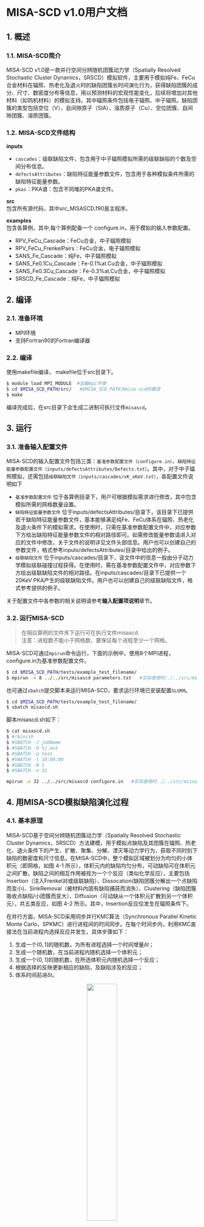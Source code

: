 # MISA-SCD v1.0用户文档

## 1. 概述
### 1.1. MISA-SCD简介
MISA-SCD v1.0是一款并行空间分辨随机团簇动力学（Spatially Resolved Stochastic Cluster Dynamics，SRSCD）模拟软件，主要用于模拟纯Fe、FeCu合金材料在辐照、热老化及退火时的缺陷团簇长时间演化行为，获得缺陷团簇的成分、尺寸、数密度分布等信息，用以预测材料的宏观性能变化，后续将增加对其他材料（如钨机材料）的模拟支持。其中辐照条件包括电子辐照、中子辐照。缺陷团簇的类型包括空位（V）、自间隙原子（SIA）、溶质原子（Cu）、空位团簇、自间隙团簇、溶质团簇。

### 1.2. MISA-SCD文件结构

**inputs**
* `cascades`：级联缺陷文件，包含用于中子辐照模拟所需的级联缺陷的个数及空间分布信息。
* `defectsAttributes`：缺陷特征能量参数文件，包含用于各种模拟条件所需的缺陷特征能量参数。
* `pkas`：PKA谱：包含不同堆的PKA谱文件。

**src**  
包含所有源代码，其中src_MISASCD.f90是主程序。

**examples**  
包含各算例，其中,每个算例配备一个 configure.in，用于模拟的输入参数配置。  
* RPV_FeCu_Cascade：FeCu合金，中子辐照模拟  
* RPV_FeCu_FrenkelPairs：FeCu合金，电子辐照模拟  
* SANS_Fe_Cascade：纯Fe，中子辐照模拟  
* SANS_Fe0.1Cu_Cascade：Fe-0.1%at.Cu合金，中子辐照模拟  
* SANS_Fe0.3Cu_Cascade：Fe-0.3%at.Cu合金，中子辐照模拟  
* SRSCD_Fe_Cascade：纯Fe，中子辐照模拟  
  
## 2. 编译

### 2.1. 准备环境
* MPI环境
* 支持Fortran90的Fortran编译器

### 2.2. 编译
使用makefile编译， makefile位于src目录下。

```bash
$ module load MPI_MODULE  #加载mpi环境
$ cd $MISA_SCD_PATH/src/   #$MISA_SCD_PATH为misa-scd的路径
$ make
```
编译完成后，在src目录下会生成二进制可执行文件`misascd`。

## 3. 运行
### 3.1. 准备输入配置文件
MISA-SCD的输入配置文件包括三类：`基准参数配置文件（configure.in）`、`缺陷特征能量参数配置文件（inputs/defectsAttributes/Defects.txt）`。其中，对于中子辐照模拟，还需包括`级联缺陷文件（inputs/cascades/xK_xKeV.txt）`，各配置文件说明如下
* `基准参数配置文件` 位于各算例目录下，用户可根据模拟需求进行修改，其中包含模拟所需的网格数量设置。
* `缺陷特征能量参数文件` 位于inputs/defectsAttributes/目录下，该目录下已提供若干缺陷特征能量参数文件，基本能够满足纯Fe、FeCu体系在辐照、热老化及退火条件下的模拟需求。在使用时，只需在基准参数配置文件中，对应参数下方给出缺陷特征能量参数文件的相对路径即可。如需修改能量参数请进入对应的文件中修改，关于文件的说明详见文件头部信息。用户也可以创建自己的参数文件，格式参考inputs/defectsAttributes/目录中给出的例子。
* `级联缺陷文件` 位于inputs/cascades/目录下，该文件中的信息一般由分子动力学模拟级联碰撞过程获得。在使用时，需在基准参数配置文件中，对应参数下方给出级联缺陷文件的相对路径。在inputs/cascades/目录下已提供一个20KeV PKA产生的级联缺陷文件。用户也可以创建自己的级联缺陷文件，格式参考提供的例子。
  
关于配置文件中各参数的相关说明请参考**输入配置项说明**章节。
### 3.2. 运行MISA-SCD
> 在相应算例的文件夹下运行可在执行文件misascd.  
> 注意：进程数不能小于网格数，要保证每个进程至少一个网格。

MISA-SCD可通过`mpirun`命令运行，下面的示例中，使用8个MPI进程，configure.in为基准参数配置文件。
```bash
$ cd $MISA_SCD_PATH/tests/example_test_filename/
$ mpirun -n 8 ../../src/misascd parameters.txt   #实际使用时../../src/misascd替换为可执行文件misa的实际路径
```
也可通过`sbatch`提交脚本来运行MISA-SCD，要求运行环境已安装配置`SLURM`。

```bash
$ cd $MISA_SCD_PATH/tests/example_test_filename/
$ sbatch misascd.sh
```

脚本misascd.sh如下：
```bash
$ cat misascd.sh
$ #!bin/sh
$ #SBATCH -J jobName
$ #SBATCH -O %j.out
$ #SBATCH -p test
$ #SBATCH -t 10:00:00
$ #SBATCH -N 1
$ #SBATCH -n 32

mpirun -n 32 ../../src/misascd configure.in   #实际使用时../../src/misascd替换为可执行文件misa的实际路径
```

## 4. 用MISA-SCD模拟缺陷演化过程
### 4.1. 基本原理
MISA-SCD基于空间分辨随机团簇动力学（Spatially Resolved Stochastic Cluster Dynamics，SRSCD）方法建模，用于模拟点缺陷及其团簇在辐照、热老化、退火条件下的产生、扩散、聚集、分解、湮灭等动力学行为，获取不同时刻下缺陷的数密度和尺寸信息。在MISA-SCD中，整个模拟区域被划分为均匀的小体积元（即网格，如图 4-1 所示），体积元内的缺陷均匀分布，可动缺陷可在体积元之间扩散。缺陷之间的相互作用被视为一个个反应（类似化学反应），主要包括Insertion（注入Frenkel对或级联缺陷）、Dissocation(缺陷团簇分解出一个点缺陷而变小)、SinkRemoval（被材料内固有缺陷捕获而消失）、Clustering（缺陷团簇吸收点缺陷/小团簇而变大）、Diffusion（可动缺从一个体积元扩散到另一个体积元），共五类反应，如图 4-2 所示。其中，Insertion反应仅发生在辐照条件下。

在并行方面，MISA-SCD采用同步并行KMC算法（Synchronous Parallel Kinetic Monte Carlo，SPKMC）进行进程间的时间同步。在每个时间步内，利用KMC直接法在当前进程内选择反应并发生，具体步骤如下：
1. 生成一个$(0,1]$的随机数，为所有进程选择一个时间增量$\delta t$；
2. 生成一个随机数，在当前进程内随机选择一个体积元；
3. 生成一个$(0,1]$的随机数，在所选体积元内随机选择一个反应；
4. 根据选择的反映更新相应的缺陷，及缺陷涉及的反应；
5. 体系时间前进$\delta t$。

<div  align="center">    
<img src="./figures/MISA-SCDBox.png" width = "40%" align=center />
</div>
<center>图 4-1 MISA-SCD空间区域划分示意图</center>

<div  align="center">    
<img src="./figures/reactions.jpg" width = "30%" align=center />
</div>
<center>图 4-2 MISA-SCD中各类反应示意图</center>

### 4.2. 术语解释
* 点缺陷：只含有一个空位（自间隙原子）的缺陷。
* 团簇：含有多个点缺陷的缺陷。
* 缺陷尺寸：含有点缺陷的个数即为该缺陷的尺寸。
* Frenkel对：包括一个空位和一个自间隙原子，电子辐照下，当发生Insertion反应时，向体积元内放入一个Frenkel对。
* 级联缺陷：由级联碰撞产生，包括多个缺陷，有点缺陷，还有团簇。
* KMC：动力学蒙特卡洛
* DPA：Displavement Per Atom，用于衡量辐照剂量。

下面以**FeCu体系中子辐照模拟**为例，说明MISA-SCD的使用过程。

### 4.3. 输入配置
#### 配置缺陷特征能量
FeCu体系中子辐照模拟的缺陷特征能量参数文件为FeCu_Defects_Cas.txt，该文件中主要包含：缺陷中所含点缺陷的最大类型数、点缺陷的类型及其形成能（$E_f$）、点缺陷及小团簇的类型及其迁移能（$E_m$）和扩散前置因子（$D_0$）（用于计算该缺陷的扩散率（$D$））、用于计算大团簇扩散率的信息、小团簇的类型及其结合能（$E_b$）、用于计算大团簇结合能的信息、允许的反应类型及参与反应的缺陷类型信息。下面逐一说明：
1. **缺陷类型：**
<div  align="center">    
<img src="./figures/species.png" width = "20%" align=center />
</div>
默认为4，即MISA-SCD中用一个长度为4的数组存储缺陷类型，数组第一个元素表示该缺陷中所含Cu原子个数，第二个元素表该缺陷中所含空位个数，第三个元素中表示该团簇中所含自间隙原子的个数（该值大于0表示该缺陷为可动的自间隙团簇），第四个元素同样表示该团徐中所含自间隙原子的个数（该值大于0表示该缺陷为不可动的自间隙团簇）。

1. **点缺陷的类型及其形成能（$E_f$）：**
<div  align="center">    
<img src="./figures/EF.png" width = "40%" align=center />
</div>

* 57行：`formationEnergies`为标识，表示下面开始是缺陷的形成能信息。  
* 59~60行：`numSingle`的值为3，表示有3个形成能。  
* 62~63：缺陷类型及其对应的形成能，`1 0 0 0`表示该缺陷为Cu原子，其对应的形成能为1.77eV。

1. **点缺陷及小团簇的类型及其迁移能（$E_m$）和扩散前置因子（$D_0$）：**
<div  align="center">    
<img src="./figures/Em.png" width = "30%" align=center />
</div>

* 69行：`diffusionPrefactors`为标识，表示下面开始是缺陷的迁移能和扩散前置因子信息。  
* 71~72行：`numSingle`的值为3，表示有3个迁移能和扩散前置因子。  
* 74~75：缺陷类型及其对应的扩散前置因子和迁移能，`1 0 0 0`表示该缺陷为Cu原子，其对应的扩散前置因子为$6.3\times10^{13} {nm}^2/s$，迁移能为2.29eV。

1. **用于计算大团簇扩散率的信息：**
<div  align="center">    
<img src="./figures/EmFunc.png" width = "40%" align=center />
</div>
在MISA-SCD中，大团簇的扩散率由经验公式计算得出，不同的缺陷，计算公式不同。  

* 81~82行：`numFunction`的值为4，表示有4个。  
* 84行：缺陷类型的基本表示，表示该类缺陷是仅含有Cu原子的团簇。  
* 85~86行：该类缺陷的最小尺寸和最大尺寸，-1表示无穷大。  
* 87行：计算扩散率的公式标识，对于不同的缺陷类型，有不同的计算公式。  
* 88行：计算该类缺陷的扩散率所需的参数个数，这里为0个，表示该类缺陷的扩散率为0 ，即尺寸大于等于2的Cu团簇不可动。若参数个数大于0个，则在下一行列出参数，并以空格隔开。

1. **小团簇的类型及其结合能（$E_b$）：**
<div  align="center">    
<img src="./figures/Eb.png" width = "35%" align=center />
</div>

结合能是用来计算分解反应的反应速率的。
* 108行：`diffusionPrefactors`为标识，表示下面开始是缺陷的迁移能和扩散前置因子信息。  
* 110~111行：`numSingle`的值为46，表示46个结合能。  
* 113~114：缺陷类型及其对应的结合能，`2 0 0 0`表示该缺陷为含2个Cu原子Cu团簇，其分解出去1个Cu原子（即`1 0 0 0`）所需的结合能是0.19eV。

1. **用于计算大团簇结合能的信息：**
<div  align="center">    
<img src="./figures/EbFunc.png" width = "35%" align=center />
</div>
在MISA-SCD中，大团簇的结合能由经验公式计算得出，不同的缺陷，计算公式不同。  

* 206~207行：`numFunction`的值为11，表示有11个。  
* 209行：缺陷类型的基本表示，第一个`1 0 0 0`表示该类缺陷是仅含有Cu原子的团簇，第二个`1 0 0 0`表示该Cu团簇分解出去一个Cu原子。 
* 210~211行：该类缺陷的最小尺寸和最大尺寸，-1表示无穷大。  
* 212行：计算结合能的公式标识，对于不同的缺陷类型，有不同的计算公式。  
* 213行：计算该类缺陷的结合能所需的参数个数，这里为3个。
* 214行：依次列出所需的3个参数的值。

1. **允许的反应类型及参与反应的缺陷类型信息**
   
MISA-SCD中，不同反应的反应速率由不同的公式计算得出，具体采用哪个公式，由该文件中的`fType`给出。
* Dissociation反应：
参与Dissociation反应的反应物为1个，产物为2个（一个为点缺陷，另一个为产物为反应物分解出1个点缺陷后转变成为的缺陷）。
<div  align="center">    
<img src="./figures/Dissoc.png" width = "35%" align=center />
</div>

289行：反应标识。  
290行：Dissociation反应的个数。   
292行：反应物及产物的基本类型，第一个`1 0 0 0`表示参与Dissociation反应的反应物的基本类型（这里为Cu团簇）；第二个`1 0 0 0`表示参与Dissociation反应的其中一个产物的类型（这里为Cu原子）。这里表示Cu团簇发生Dissociation 反应，分解出去一个Cu原子，则该Cu团簇尺寸减1（即第二个产物）。  
293~294行：反应物的最小尺寸和最大尺寸，-1表示无穷大。  
295行：计算反应速率的公式标识。

* Diffusion反应：
参与Diffusion反应的反应物和产物都为1个，缺陷类型不变。
<div  align="center">    
<img src="./figures/diff.png" width = "30%" align=center />
</div>

317行：反应标识。  
318行：Diffusion反应的个数。  
320行：反应物的基本类型，第一个`1 0 0 0`表示反应物的基本类型；第二个`1 0 0 0`表示产物的基本类型。  
321~322行：反应物的最小尺寸和最大尺寸。  
323行：计算反应速率的公式标识。

* SinkRemoval反应：
参与SinkRemoval反应的反应物为1个，产物为0个。
<div  align="center">    
<img src="./figures/sink.png" width = "30%" align=center />
</div>

335行：反应标识。  
336行：SinkRemoval反应的个数。  
338行：反应物的基本类型，这里标识空位团簇。 
339~340行：反应物的最小尺寸和最大尺寸。  
341行：计算反应速率的公式标识。

* Clustering反应：
参与Clustering反应的反应物为2个，产物为0个/1个/2个，具体视反应物的类型而定。
<div  align="center">    
<img src="./figures/Clu.png" width = "35%" align=center />
</div>

356行：反应标识。  
357行：SinkRemoval反应的个数。  
359行：两个反应物的基本类型。  
360~361行：两个反应物的最小尺寸和最大尺寸，-1标识无穷大。   
362行：计算反应速率的公式标识。

### 配置级联缺陷文件
该参数文件仅中子辐照模拟时用到。一个文件中可以包含多组级联缺陷信息，一般是同样PKA能量下的级联碰撞模拟获得的。
<div  align="center">    
<img src="./figures/cas1.png" width = "75%" align=center />
</div>

1行：平均移位原子数量。  
3行：该文件中由9组级联缺陷。  
下面依次列出各组级联缺陷：
<div  align="center">    
<img src="./figures/cas2.png" width = "45%" align=center />
</div>

5行：该组级联缺陷所包含的缺陷个数。  
6行：该组级联缺陷所包含的移位原子个数。 
下面依次列出该组中的级联缺陷： 
7~8行：缺陷类型，及其偏移坐标（x，y，z方向），即相对于级联中心的偏移坐标。当一组级联缺陷被注入某网格时，其级联中心即为该网格的中心。

#### 配置基准输入
该文件中，每个参数包含两行数据，第一行为该参数的名称，第二行为该参数的值，两个参数之间以空行隔开。主要配置以下参数：
1. 控制参数：包括缺陷特征能量参数文件、网格文件、级联缺陷文件的相对路径，缺陷注入格式、是否考虑晶界、是否仅点缺陷可动等；
2. 模拟参数：包括模拟温度，合金含量、dpa速率、总dpa、位错密度、晶格常数、原子体积、模拟次数等；
3. 输出控制参数：包括是否输出totdat.txt文件、参与输出统计的团簇最小尺寸；
4. 细网格参数：包括细网格的边长，x、y、z方向的细网格的数量。该项仅在中子辐照、且，缺陷注入格式为`adaptive`时需配置。
该文件中各配置项的详细说明参见**输入配置项说明**章节。

#### 配置网格信息
该文件中各配置项的详细说明参见**输入配置项说明**章节。

### 4.4. 输出结果分析
输出文件包括两个：屏幕输出和totdat X.out，其中“X”表示重复模拟时，第X次模拟的输出文件。对于一次模拟过程，中间时刻的结果和最终时刻的结果都写在同一个totdat X.out文件中，两次输出时刻的结果之间，用空行隔开，如下所示。

<div  align="center">    
<img src="./figures/output.png" width = "75%" align=center />
</div>

包括三部分信息：  
2~5行：输出时刻信息；  
6~10行：缺陷信息；  
11~22行：统计信息。

其中缺陷信息的前4列为缺陷类型，最后一列为该类缺陷的数量（整体模拟空间中的）。统计信息中主要统计四类缺陷：S（纯Cu图团簇、含有Cu和空位的团簇）、Void（空位团簇）、Loop（自间隙团簇）、SV（含有Cu和空位的团簇）。

对于MISA-SCD的结果进行分析，一般是获取某类缺陷团簇的总数密度、平均半径随时间（DPA）变化的情况。可采用两种方式进行统计分析，一种是在基准输入参数配置文件中设置**输出参数控制项**，由MISA-SCD的后处理程序自动统计不同输出时刻下某类团簇的总数密度及平均尺寸，并写入totdat X.out文件中（写在缺陷信息下方）；另一种是根据totdat X.out中不同输出时刻输出的缺陷团簇信息（缺陷类型及其数量），统计某类缺陷总数密度及平均尺寸。


获取不同输出时刻下某类缺陷团簇的总数密度及平均尺寸数据后，可采用orgin软件进行绘图展示，下图给出了一个示例。

<div  align="center">    
<img src="./figures/CuNumberDensity-Cas.jpg" width = "45%" align=center />
</div>
<center>图 4-3 Cu团簇数密度随时间和DPA的变化</center>

<div  align="center">    
<img src="./figures/CuAverageRadius-Cas.jpg" width = "45%" align=center />
</div>
<center>图 4-4 Cu团簇平均半径随时间和DPA的变化</center>

## 5. 输入配置项说明
这里仅给出**基准参数配置文件**中各配置项的说明，对于**缺陷特征能量参数配置文件**
及**级联缺陷文件**的配置说明请参见章节**4. 示例**。
### 5.1. 基准参数配置文件
例如：parameters.txt，其中的信息分为三部分：**控制参数**、**模拟参数**、**退火参数**、**输出控制参数**、**网格参数**，各部分参数项说明如下：

**-----------控制参数项-----------**

***defectFile***  
类型：字符串  
说明：必选项。缺陷特征能量参数文件的相对路径，即inputs/defectsAttributes/中的对应文件。

***implantType***
类型：字符串  
说明：必选项。注入缺陷的类型，包括`Cascade` 或 `FrenkelPair`或`None`三种方式，`Cascade`表示中子辐照，注入的是级联缺陷；`FrenkelPair`表示电子辐照，注入的是Frenkel缺陷对；`None`表示无辐照，不注入缺陷，用于退火及热老化模拟。

***implantScheme***  
类型：字符串  
说明：可选项。若模拟辐照条件，则该字段必须设置；若模拟热老化及退火，则无须设置该字段。该字段表示初始缺陷置入box中的方式，包括`MonteCarlo` 或 `explicit` 两种方式，默认为 `MonteCarlo`。`MonteCarlo` 表示随机置入，置入的时刻及置入哪个网格，都是随机的；`explicit` 表示每隔指定的模拟时长时置入，置入哪个网格则是随机的。注意：`MonteCarlo` 可用于各种辐照条件的模拟，`explicit` 仅用于中子辐照的模拟。对于电子辐照模拟，置入的初始缺陷为Frenkel对（一个空位和一个自间隙原子）；对于中子辐照模拟，置入的初始缺陷为级联缺陷（即**级联缺陷文件**中的信息，包括若干缺陷团簇，有空位、自间隙原子、空位团簇、自间隙团簇）。

***PKAspectrum***
类型：字符串  
说明：必选项。是否使用PKA谱，`yes` 或 `no`。

***pkaFile***
类型：字符串  
说明：可选项。若使用PKA谱，给出PKA谱的文件的相对路径，即inputs/pkas/中的对应文件。

***numCascadeFiles***
类型：integer  
说明：必选项。级联缺陷文件的数量。若使用PKA谱，则级联缺陷文件一般又多个，一个PKA能量对应一个级联缺陷文件。

***cascadeFile***  
类型：字符串  
说明：可选项。级联缺陷文件的相对路径。即inputs/cascades/中的对应文件。若为中子辐照模拟，则必须提供该文件。若只有一个级联缺陷文件，则直接给出该文件的相对路径，若有多个级联缺陷那文件，则相对路径中的文件名使用通配符。

***meshingType***  
类型：字符串  
说明：必选项。是否使用“自适应网格”，`adaptive` 或 `nonAdaptive` 两种方式，默认为 `nonAdaptive`。`adaptive` 表示使用“自适应网格”，仅用于中子辐照模拟；`nonAdaptive` 表示不使用“自适应网格”，用于各种辐照条件的模拟。若该字段设置为`adaptive`，则需设置下述**细网格参数项**中的各参数。

***grainBoundaries***  
类型：字符串  
说明：必选项。是否考虑晶界，`yes` 或 `no`。

***pointDefect***  
类型：字符串  
说明：必选项。是否仅点缺陷可动，`yes` 或 `no`。该字段与**缺陷特征能量参数**文件中的信息关联。详见**缺陷特征能量参数配置文件**章节中的说明。

**-----------模拟参数项-----------**

***temperature***  
类型：double precision  
说明：必选项。模拟温度，单位：K。一般不低于室温。

***CuContent***  
类型：double precision  
说明：必选项。FeCu合金中的Cu含量，单位：无。对于纯Fe体系，需设置为0；对于FeCu体系，需设置大于0的值。

***numVac***  
类型：integer  
说明：必选项。初始时体系中的空位个数，单位：无。默认为0

***dpaRate***  
类型：double precision  
说明：必选项。DPA速率，单位：dpa/s。对于辐照条件，需设置大于0的值；对于热老化及退火模拟，需设置为0。

***totalDPA***  
类型：double precision  
说明：必选项。总的辐照剂量，单位：dpa。对于辐照模拟，需设置大于0的值；对于热老化及退退火模拟，需设置为0.

***agingTime***
类型：double precision
说明：可选项。热老化模拟时长，单位：s（秒）。对于热老化模拟，需设置大于0的值；对于辐照及退火模拟，无须设置该值（任意值均可，或者直接删除该字段，但其值不能为空）。


***firr***  
类型：double precision  
说明：可选项。辐照增强因子，单位：无。对于FeCu体系模拟，需要设置大于等于1的值；对于纯Fe体系，无须设置该值（任意值均可，或者直接删除该字段，但其值不能为空）。

***lattice***  
类型：double precision  
说明：必选项。晶格常数，单位：$nm$。需设置大于0 的值。对于Fe基材料，其值默认为0.01178$nm^3$。

***burgers***  
类型：double precision  
说明：必选项。伯格斯矢量，单位：$nm$。需设置大于0 的值。对于Fe基材料，其值默认为0.2867nm。

***reactionRadius***  
类型：double precision  
说明：必选项。复合半径，单位：$nm$。需设置大于0 的值。

***grainSize***  
类型：double precision  
说明：必选项。晶粒尺寸，单位：nm。需设置大于0的值。

***dislocDensity***  
类型：double precision  
说明：必选项。位错密度，单位：$nm^{-2}$。需设置大于0 的值。

***impurityConc***  
类型：double precision  
说明：可选项。杂质浓度，单位：${atom}^{-1}$。默认值为0。当前版本的程序暂不支持杂质加入的模拟。

***max3DInt***  
类型：integer  
说明：必选项。自间隙团簇的尺寸小于等于该值，则视为球状团簇；否则视为环状，单位：无。需设置大于等于1的值。该字段与**缺陷特征能量参数文件**中的信息关联，详见**缺陷特征能量参数配置**章节的相关说明。

***cascadeVolume***  
类型：double precision  
说明：可选项。级联范围，单位：$nm^{3}$。对于中子辐照模拟，要保证每个网格的体积大于等于该值；对于热老化及退火模拟，无须设置该值（任意值均可，或者直接删除该字段，但其值不能为空）。

***numSims***  
类型：integer  
说明：可选项。重复模拟的次数，单位：无。默认为1.

**-----------退火参数-----------**

***annealTemp***  
类型：double precision  
说明：可选项。退火温度，单位：K。对于退火模拟，需设置该字段的值，一般大于等于室温；对于辐照及热老化模拟，无须设置该值（任意值均可，或者直接删除该字段，但其值不能为空）。

***annealSteps***  
类型：integer  
说明：可选项。退火步数，单位：无。对于退火模拟，需设置大于等于1的值；对于辐照及热老化模拟，无须设置该值（任意值均可，或者直接删除该字段，但其值不能为空）。

***annealTime***  
类型：double precision  
说明：可选项。退火时间，单位：s（秒）。对于退火模拟，需设置大于0的值；对于辐照及热老化模拟，无须设置该值（任意值均可，或者直接删除该字段，但其值不能为空）。

***annealType***  
类型：字符串  
说明：可选项。退火时的温度变化类型，`add` 或 `mult` 两种方式。`add` 表示以等差数列的方式调整退火温度；`mult` 表示以等比数列的方式调整退火温度。调整的总次数等于 `annealSteps`的值。对于退火模拟，需设置该字段的值；对于辐照及热老化模拟，无须设置该值（`add` 或 `mult` 均可，或者直接删除该字段，但其值不能为空）。
若为`add`，则annealTemp = annealTemp + annealTempInc；若为`mult`，则annealTemp = annealTemp * annealTempInc。

***annealTempInc***  
类型：double precision  
说明：可选项。退火时的温度调整的增量，单位：K。对于退火模拟，需设置该字段的值（正、负、0均可）；对于辐照及热老化模拟，无须设置该值（任意值均可，或者直接删除该字段，但其值不能为空）。

**-----------输出控制参数项-----------**

***totdatToggle***  
类型：字符串  
说明：可选项。是否输出缺陷信息统计文件totdat.out，`yes` 或 `no`。

***minSCluster***  
类型：integr  
说明：可选项。所含Cu原子个数大于该值的Cu团簇参与统计。若**totdatToggle**设置为`yes`，则必须设置该值。

***minVoid***  
类型：integr  
说明：可选项。所含空位个数大于该值的空位团簇参与统计。若**totdatToggle**设置为`yes`，则必须设置该值。

***minLoop***  
类型：integr  
说明：可选项。所含自间隙原子个数大于该值的自间隙团簇参与统计。若**totdatToggle**设置为`yes`，则必须设置该值。

***minSV***  
类型：integr  
说明：可选项。所含Cu原子个数及空位个数之和大于该值的Cu_空位复合团簇参与统计。若**totdatToggle**设置为`yea`，则必须设置该值。

**-----------网格参数项-----------**

***length***  
类型：double precision  
说明：必选项。网格的边长，单位:nm。当模拟中子辐照，且**meshingType** 的值为 `nonAdaptive` 时，网格大小应近似匹配cascade的范围。

***numx***  
类型：integer  
说明：必选项。x方向的细网格个数，单位：无。该值要大于等于x方向的进程数。

***numy***  
类型：integer  
说明：必选项。y方向的细网格个数，单位：无。该值要大于等于y方向的进程数。

***numz***  
类型：integer  
说明：必选项。z方向的细网格个数，单位：无。该值要大于等于z方向的进程数。

***fineLength***  
类型：double precision  
说明：可选项。细网格的尺寸，单位：nm。当 **meshingType** 的值为 `adaptive` 时，需要设置该值。

***numxFine***  
类型：integer  
说明：可选项。x方向的细网格个数，单位：无。当 **meshingType** 的值为 `adaptive` 时，需要设置该值。

***numyFine***  
类型：integer  
说明：可选项。y方向的细网格个数，单位：无。当 **meshingType** 的值为 `adaptive` 时，需要设置该值。

***numzFine***  
类型：integer  
说明：可选项。z方向的细网格个数，单位：无。当 **meshingType** 的值为 `adaptive` 时，需要设置该值。

注意：${fineLength}^2 \times {numxFine} \times {numyFine} \times {numzFine} < {length}^2$
